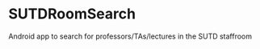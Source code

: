 SUTDRoomSearch
==============
Android app to search for professors/TAs/lectures in the SUTD staffroom
